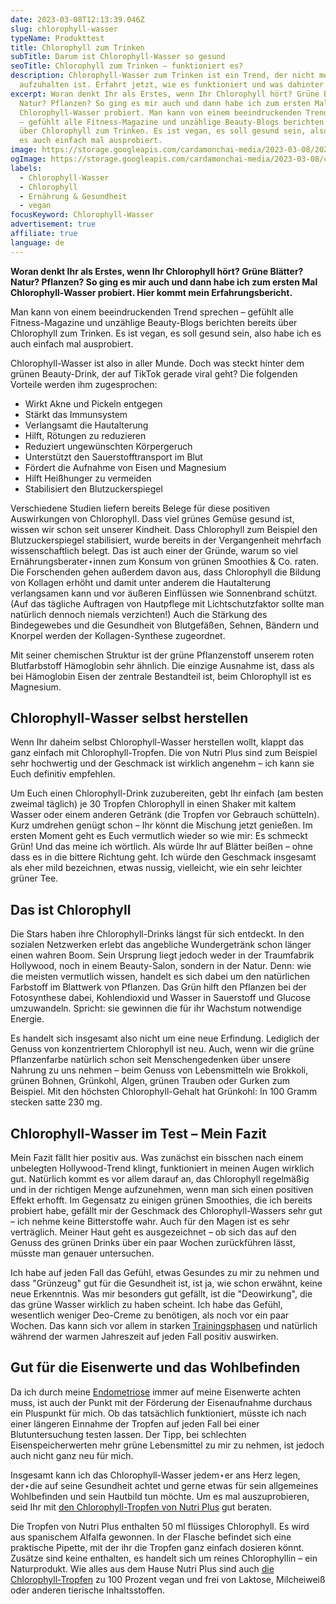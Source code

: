 ```yaml
---
date: 2023-03-08T12:13:39.046Z
slug: chlorophyll-wasser
typeName: Produkttest
title: Chlorophyll zum Trinken
subTitle: Darum ist Chlorophyll-Wasser so gesund
seoTitle: Chlorophyll zum Trinken – funktioniert es?
description: Chlorophyll-Wasser zum Trinken ist ein Trend, der nicht mehr
  aufzuhalten ist. Erfahrt jetzt, wie es funktioniert und was dahinter steckt!
excerpt: Woran denkt Ihr als Erstes, wenn Ihr Chlorophyll hört? Grüne Blätter?
  Natur? Pflanzen? So ging es mir auch und dann habe ich zum ersten Mal
  Chlorophyll-Wasser probiert. Man kann von einem beeindruckenden Trend sprechen
  – gefühlt alle Fitness-Magazine und unzählige Beauty-Blogs berichten bereits
  über Chlorophyll zum Trinken. Es ist vegan, es soll gesund sein, also habe ich
  es auch einfach mal ausprobiert.
image: https://storage.googleapis.com/cardamonchai-media/2023-03-08/2023-03-08-nutri-plus-006-jpg-imagine-989898_818282_2048_1536/640.webp
ogImage: https://storage.googleapis.com/cardamonchai-media/2023-03-08/chlorophyll-wasser-og-jpg-imagine-181818_7f8381_1200_628/640.webp
labels:
  - Chlorophyll-Wasser
  - Chlorophyll
  - Ernährung & Gesundheit
  - vegan
focusKeyword: Chlorophyll-Wasser
advertisement: true
affiliate: true
language: de
---
```

**Woran denkt Ihr als Erstes, wenn Ihr Chlorophyll hört? Grüne Blätter? Natur? Pflanzen? So ging es mir auch und dann habe ich zum ersten Mal Chlorophyll-Wasser probiert. Hier kommt mein Erfahrungsbericht.**

Man kann von einem beeindruckenden Trend sprechen – gefühlt alle Fitness-Magazine und unzählige Beauty-Blogs berichten bereits über Chlorophyll zum Trinken. Es ist vegan, es soll gesund sein, also habe ich es auch einfach mal ausprobiert.

Chlorophyll-Wasser ist also in aller Munde. Doch was steckt hinter dem grünen Beauty-Drink, der auf TikTok gerade viral geht? Die folgenden Vorteile werden ihm zugesprochen:

- Wirkt Akne und Pickeln entgegen
- Stärkt das Immunsystem
- Verlangsamt die Hautalterung
- Hilft, Rötungen zu reduzieren
- Reduziert ungewünschten Körpergeruch
- Unterstützt den Sauerstofftransport im Blut
- Fördert die Aufnahme von Eisen und Magnesium
- Hilft Heißhunger zu vermeiden
- Stabilisiert den Blutzuckerspiegel

<Gallery name="chlorophyll-wasser-1" />

Verschiedene Studien liefern bereits Belege für diese positiven Auswirkungen von Chlorophyll. Dass viel grünes Gemüse gesund ist, wissen wir schon seit unserer Kindheit. Dass Chlorophyll zum Beispiel den Blutzuckerspiegel stabilisiert, wurde bereits in der Vergangenheit mehrfach wissenschaftlich belegt. Das ist auch einer der Gründe, warum so viel Ernährungsberater⋆innen zum Konsum von grünen Smoothies & Co. raten. Die Forschenden gehen außerdem davon aus, dass Chlorophyll die Bildung von Kollagen erhöht und damit unter anderem die Hautalterung verlangsamen kann und vor äußeren Einflüssen wie Sonnenbrand schützt. (Auf das tägliche Auftragen von Hautpflege mit Lichtschutzfaktor sollte man natürlich dennoch niemals verzichten!) Auch die Stärkung des Bindegewebes und die Gesundheit von Blutgefäßen, Sehnen, Bändern und Knorpel werden der Kollagen-Synthese zugeordnet.

Mit seiner chemischen Struktur ist der grüne Pflanzenstoff unserem roten Blutfarbstoff Hämoglobin sehr ähnlich. Die einzige Ausnahme ist, dass als bei Hämoglobin Eisen der zentrale Bestandteil ist, beim Chlorophyll ist es Magnesium.

## Chlorophyll-Wasser selbst herstellen

Wenn Ihr daheim selbst Chlorophyll-Wasser herstellen wollt, klappt das ganz einfach mit Chlorophyll-Tropfen. Die von Nutri Plus sind zum Beispiel sehr hochwertig und der Geschmack ist wirklich angenehm – ich kann sie Euch definitiv empfehlen. 

Um Euch einen Chlorophyll-Drink zuzubereiten, gebt Ihr einfach (am besten zweimal täglich) je 30 Tropfen Chlorophyll in einen Shaker mit kaltem Wasser oder einem anderen Getränk (die Tropfen vor Gebrauch schütteln). Kurz umdrehen genügt schon – Ihr könnt die Mischung jetzt genießen. Im ersten Moment geht es Euch vermutlich wieder so wie mir: Es schmeckt Grün! Und das meine ich wörtlich. Als würde Ihr auf Blätter beißen – ohne dass es in die bittere Richtung geht. Ich würde den Geschmack insgesamt als eher mild bezeichnen, etwas nussig, vielleicht, wie ein sehr leichter grüner Tee.

## Das ist Chlorophyll

Die Stars haben ihre Chlorophyll-Drinks längst für sich entdeckt. In den sozialen Netzwerken erlebt das angebliche Wundergetränk schon länger einen wahren Boom. Sein Ursprung liegt jedoch weder in der Traumfabrik Hollywood, noch in einem Beauty-Salon, sondern in der Natur. Denn: wie die meisten vermutlich wissen, handelt es sich dabei um den natürlichen Farbstoff im Blattwerk von Pflanzen. Das Grün hilft den Pflanzen bei der Fotosynthese dabei, Kohlendioxid und Wasser in Sauerstoff und Glucose umzuwandeln. Spricht: sie gewinnen die für ihr Wachstum notwendige Energie.

Es handelt sich insgesamt also nicht um eine neue Erfindung. Lediglich der Genuss von konzentriertem Chlorophyll ist neu. Auch, wenn wir die grüne Pflanzenfarbe natürlich schon seit Menschengedenken über unsere Nahrung zu uns nehmen – beim Genuss von Lebensmitteln wie Brokkoli, grünen Bohnen, Grünkohl, Algen, grünen Trauben oder Gurken zum Beispiel. Mit den höchsten Chlorophyll-Gehalt hat Grünkohl: In 100 Gramm stecken satte 230 mg.

## Chlorophyll-Wasser im Test – Mein Fazit

Mein Fazit fällt hier positiv aus. Was zunächst ein bisschen nach einem unbelegten Hollywood-Trend klingt, funktioniert in meinen Augen wirklich gut. Natürlich kommt es vor allem darauf an, das Chlorophyll regelmäßig und in der richtigen Menge aufzunehmen, wenn man sich einen positiven Effekt erhofft. Im Gegensatz zu einigen grünen Smoothies, die ich bereits probiert habe, gefällt mir der Geschmack des Chlorophyll-Wassers sehr gut – ich nehme keine Bitterstoffe wahr. Auch für den Magen ist es sehr verträglich. Meiner Haut geht es ausgezeichnet – ob sich das auf den Genuss des grünen Drinks über ein paar Wochen zurückführen lässt, müsste man genauer untersuchen. 

Ich habe auf jeden Fall das Gefühl, etwas Gesundes zu mir zu nehmen und dass "Grünzeug" gut für die Gesundheit ist, ist ja, wie schon erwähnt, keine neue Erkenntnis. Was mir besonders gut gefällt, ist die "Deowirkung", die das grüne Wasser wirklich zu haben scheint. Ich habe das Gefühl, wesentlich weniger Deo-Creme zu benötigen, als noch vor ein paar Wochen. Das kann sich vor allem in starken [Trainingsphasen](/2022/11/veganes-protein/) und natürlich während der warmen Jahreszeit auf jeden Fall positiv auswirken.

## Gut für die Eisenwerte und das Wohlbefinden

Da ich durch meine [Endometriose](/2023/02/endometriose/) immer auf meine Eisenwerte achten muss, ist auch der Punkt mit der Förderung der Eisenaufnahme durchaus ein Pluspunkt für mich. Ob das tatsächlich funktioniert, müsste ich nach einer längeren Einnahme der Tropfen auf jeden Fall bei einer Blutuntersuchung testen lassen. Der Tipp, bei schlechten Eisenspeicherwerten mehr grüne Lebensmittel zu mir zu nehmen, ist jedoch auch nicht ganz neu für mich.

Insgesamt kann ich das Chlorophyll-Wasser jedem⋆er ans Herz legen, der⋆die auf seine Gesundheit achtet und gerne etwas für sein allgemeines Wohlbefinden und sein Hautbild tun möchte. Um es mal auszuprobieren, seid Ihr mit [den Chlorophyll-Tropfen von Nutri Plus](https://tidd.ly/3JpEvWt) gut beraten.

Die Tropfen von Nutri Plus enthalten 50 ml flüssiges Chlorophyll. Es wird aus spanischem Alfalfa gewonnen. In der Flasche befindet sich eine praktische Pipette, mit der ihr die Tropfen ganz einfach dosieren könnt. Zusätze sind keine enthalten, es handelt sich um reines Chlorophyllin – ein Naturprodukt. Wie alles aus dem Hause Nutri Plus sind auch [die Chlorophyll-Tropfen](https://tidd.ly/3JpEvWt) zu 100 Prozent vegan und frei von Laktose, Milcheiweiß oder anderen tierische Inhaltsstoffen.

<Gallery name="chlorophyll-wasser-2" />
